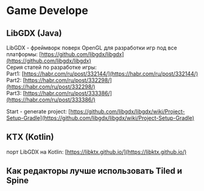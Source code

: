 # Game Develope

## LibGDX \(Java\)

LibGDX -  фреймворк поверх OpenGL для разработки игр под все платформы: [https://github.com/libgdx/libgdx](https://github.com/libgdx/libgdx)  
Серия статей по разработке игры:   
Part1: [https://habr.com/ru/post/332144/](https://habr.com/ru/post/332144/)  
Part2: [https://habr.com/ru/post/332298/](https://habr.com/ru/post/332298/)  
Part3: [https://habr.com/ru/post/333386/](https://habr.com/ru/post/333386/)

Start - generate project: [https://github.com/libgdx/libgdx/wiki/Project-Setup-Gradle](https://github.com/libgdx/libgdx/wiki/Project-Setup-Gradle)

## KTX \(Kotlin\)

порт LibGDX на Kotlin: [https://libktx.github.io/](https://libktx.github.io/)

## Как редакторы лучше использовать Tiled и Spine

